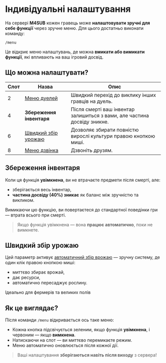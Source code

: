 # Індивідуальні налаштування

На сервері **M4SUB** кожен гравець може **налаштовувати зручні для себе функції** через зручне меню. Для цього достатньо виконати команду:

```
/menu
```

Це відкриє меню налаштувань, де можна **вмикати або вимикати функції**, які впливають на ваш ігровий досвід.

## Що можна налаштувати?

| Слот | Назва | Опис |
|------|-------|------|
| 2 | [Меню дуелей](./duelmenu) | Швидкий перехід до виклику інших гравців на дуель. |
| 4 | **Збереження інвентаря** | Після смерті ваш інвентар залишиться з вами, але частина досвіду зникне. |
| 6 | [Швидкий збір урожаю](./farm) | Дозволяє збирати повністю вирослі культури правою кнопкою миші. |
| 8 | [Меню дзвінка](./callmenu) | Дзвоніть друзям. |

<Clear/>

## Збереження інвентаря

Коли ця функція **увімкнена**, ви не втрачаєте предмети після смерті, але:

- зберігається весь інвентар,
- **частина досвіду (40%) зникає** як баланс між зручністю та викликом.

Вимикаючи цю функцію, ви повертаєтеся до стандартної поведінки гри — втрата всього при смерті.

> Якщо функція увімкнена — вона **працює автоматично**, поки не вимкнете.

## Швидкий збір урожаю

Цей параметр активує [автоматичний збір врожаю](./farm) — зручну систему, де один клік правою кнопкою миші:

- миттєво збирає врожай,
- дає ресурси,
- автоматично пересаджує рослину.

Ідеально для фермерів та великих полів

<Clear/>

## Як це виглядає?

Після команди `/menu` відкривається ось таке меню:



- Кожна кнопка підсвічується зеленим, якщо функція **увімкнена**, і червоним — якщо **вимкнена**.
- Натискаючи на слот — ви миттєво перемикаєте режим.
- Меню автоматично оновлюється після кожної дії.

> Ваші налаштування **зберігаються навіть після виходу** з сервера!
